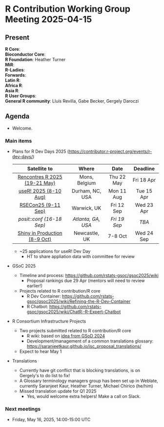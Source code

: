 # R Contribution Working Group Meeting 2025-04-15

## Present

**R Core**:  
**Bioconductor Core**:   
**R Foundation**: Heather Turner  
**MiR**:   
**R-Ladies**:   
**Forwards**:   
**Latin R**:   
**Africa R**:   
**Asia R**:   
**R User Groups**:   
**General R community**: Lluís Revilla, Gabe Becker, Gergely Daroczi  

## Agenda

- Welcome.

### Main items
    
- Plans for R Dev Days 2025 (https://contributor.r-project.org/events/r-dev-days/) 
 
    |          Satellite to         |       Where      | Date |   Deadline  |
    |:-----------------------------:|:----------------:|:-------------:|:---------:|
    | [Rencontres R 2025 (19-21 May)](https://pretix.eu/r-contributors/r-dev-day-rr2025/) | Mons, Belgium    | Thu 22 May  | Fri 18 Apr |
    | [useR! 2025 (8-10 Aug)](https://user2025.r-project.org/additional/r-dev-day)         | Durham, NC, USA  | Mon 11 Aug    | Tue 15 Apr |
    | [RSECon25 (9-11 Sep)](https://warwick.ac.uk/fac/sci/statistics/news/r-dev-day-rsecon25) | Warwick, UK      | Fri 12 Sep    | Wed 23 Apr |
    | _posit::conf (16-18 Sep)_       | _Atlanta, GA, USA_ | _Fri 19 Sep_    | _TBA_ |
    | [Shiny in Production (8-9 Oct)](https://pretix.eu/r-contributors/r-dev-day-sip-2025/) | Newcastle, UK    | 7-8 Oct       | Wed 24 Sep |
     - ~25 applications for useR! Dev Day
         - HT to share appliation data with committee for review


- GSoC 2025
    - Timeline and process: https://github.com/rstats-gsoc/gsoc2025/wiki
        - Proposal rankings due 29 Apr (mentors will need to review earlier!)
    - Projects related to R contribution/R core
        - R Dev Container: https://github.com/rstats-gsoc/gsoc2025/wiki/Refining-the-R-Dev-Container
        - R Chatbot: https://github.com/rstats-gsoc/gsoc2025/wiki/ChatR:-R-Expert-Chatbot

- R Consortium Infrastructure Projects
    - Two projects submitted related to R contribution/R core
        - R wiki: based on [idea from GSoD 2024](https://github.com/rstats-gsod/gsod2024/wiki/Create-an-R-wiki) 
        - Development/management of a common translations glossary: https://saranjeetkaur.github.io/isc_proposal_translations/
    - Expect to hear May 1

- Translations
    - Currently have git conflict that is blocking translations, is on Gergely's to do list to fix!
    - A Glossary terminology managers group has been set up in Weblate, currently Saranjeet Kaur, Heather Turner, Michael Chirico (he/him)
    - Missed translation update for Q1 2025
        - Yes, would welcome extra helpers! Make a call on Slack.

### Next meetings

- Friday, May 16, 2025, 14:00-15:00 UTC 
